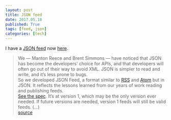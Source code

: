 ```yaml
---
layout: post
title: JSON feed 
date: 2017.05.18
published: True
tags: [feed, json]
categories: [tech]
---
```


I have a [JSON feed][jsonfeed] now [here][feedurl]. 

> We — Manton Reece and Brent Simmons — have noticed that JSON has become the developers’ choice for APIs, and that developers will often go out of their way to avoid XML. JSON is simpler to read and write, and it’s less prone to bugs.  
> So we developed JSON Feed, a format similar to [RSS](http://cyber.harvard.edu/rss/rss.html) and [Atom](https://tools.ietf.org/html/rfc4287) but in JSON. It reflects the lessons learned from our years of work reading and publishing feeds.  
> [See the spec](https://jsonfeed.org/version/1). It’s at version 1, which may be the only version ever needed. If future versions are needed, version 1 feeds will still be valid feeds. (…)  
> [source][src]

[feedurl]: {{site.baseurl}}/feed.json
[jsonfeed]: https://jsonfeed.org/
[src]: https://jsonfeed.org/